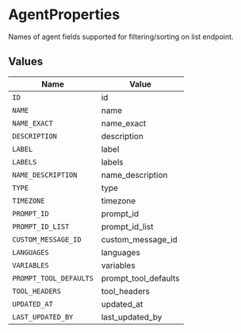 # AgentProperties

Names of agent fields supported for filtering/sorting on list endpoint.


## Values

| Name                   | Value                  |
| ---------------------- | ---------------------- |
| `ID`                   | id                     |
| `NAME`                 | name                   |
| `NAME_EXACT`           | name_exact             |
| `DESCRIPTION`          | description            |
| `LABEL`                | label                  |
| `LABELS`               | labels                 |
| `NAME_DESCRIPTION`     | name_description       |
| `TYPE`                 | type                   |
| `TIMEZONE`             | timezone               |
| `PROMPT_ID`            | prompt_id              |
| `PROMPT_ID_LIST`       | prompt_id_list         |
| `CUSTOM_MESSAGE_ID`    | custom_message_id      |
| `LANGUAGES`            | languages              |
| `VARIABLES`            | variables              |
| `PROMPT_TOOL_DEFAULTS` | prompt_tool_defaults   |
| `TOOL_HEADERS`         | tool_headers           |
| `UPDATED_AT`           | updated_at             |
| `LAST_UPDATED_BY`      | last_updated_by        |